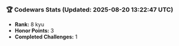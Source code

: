 ### 🏆 Codewars Stats (Updated: 2025-08-20 13:22:47 UTC)

- **Rank:** 8 kyu
- **Honor Points:** 3
- **Completed Challenges:** 1
